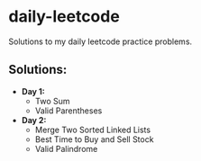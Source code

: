 # daily-leetcode
Solutions to my daily leetcode practice problems.

## Solutions:
- **Day 1:**
  - Two Sum
  - Valid Parentheses
- **Day 2:**
  - Merge Two Sorted Linked Lists
  - Best Time to Buy and Sell Stock
  - Valid Palindrome 
